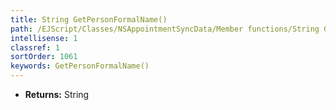 ```yaml
---
title: String GetPersonFormalName()
path: /EJScript/Classes/NSAppointmentSyncData/Member functions/String GetPersonFormalName()
intellisense: 1
classref: 1
sortOrder: 1061
keywords: GetPersonFormalName()
---
```



* **Returns:** String


